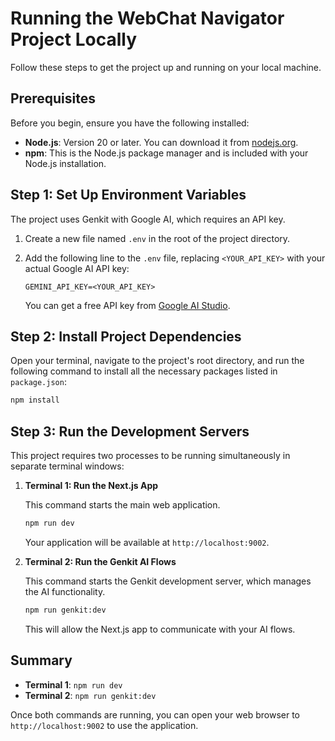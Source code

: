 # Running the WebChat Navigator Project Locally

Follow these steps to get the project up and running on your local machine.

## Prerequisites

Before you begin, ensure you have the following installed:

-   **Node.js**: Version 20 or later. You can download it from [nodejs.org](https://nodejs.org/).
-   **npm**: This is the Node.js package manager and is included with your Node.js installation.

## Step 1: Set Up Environment Variables

The project uses Genkit with Google AI, which requires an API key.

1.  Create a new file named `.env` in the root of the project directory.
2.  Add the following line to the `.env` file, replacing `<YOUR_API_KEY>` with your actual Google AI API key:

    ```
    GEMINI_API_KEY=<YOUR_API_KEY>
    ```

    You can get a free API key from [Google AI Studio](https://aistudio.google.com/app/apikey).

## Step 2: Install Project Dependencies

Open your terminal, navigate to the project's root directory, and run the following command to install all the necessary packages listed in `package.json`:

```bash
npm install
```

## Step 3: Run the Development Servers

This project requires two processes to be running simultaneously in separate terminal windows:

1.  **Terminal 1: Run the Next.js App**

    This command starts the main web application.

    ```bash
    npm run dev
    ```

    Your application will be available at `http://localhost:9002`.

2.  **Terminal 2: Run the Genkit AI Flows**

    This command starts the Genkit development server, which manages the AI functionality.

    ```bash
    npm run genkit:dev
    ```

    This will allow the Next.js app to communicate with your AI flows.

## Summary

-   **Terminal 1**: `npm run dev`
-   **Terminal 2**: `npm run genkit:dev`

Once both commands are running, you can open your web browser to `http://localhost:9002` to use the application.
